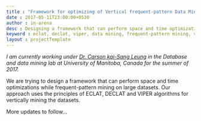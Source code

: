 ```yaml
---
title : "Framework for optimizing of Vertical frequent-pattern Data Mining on large datasets"
date : 2017-05-11T23:00:00+0530
author : in-arena
desc : Designing a framework that can perform space and time optimizations while pattern mining.
keyword : eclat, declat, viper, data mining, frequent-pattern mining, vertical mining 
layout : projectTemplate
---
```


*I am currently working under <a href="http://www.cs.umanitoba.ca/~kleung/" target="_blank">Dr. Carson kai-Sang Leung</a> in the Database and data mining lab at University of Manitoba, Canada for the summer of 2017.* 

We are trying to design a framework that can perform space and time optimizations while frequent-pattern mining on large datasets. Our approach uses the principles of ECLAT, DECLAT and VIPER algorithms for vertically mining the datasets.

More updates to follow...